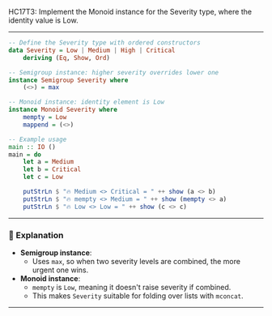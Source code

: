 HC17T3: Implement the Monoid instance for the Severity type, where the identity value is Low.


---



```haskell
-- Define the Severity type with ordered constructors
data Severity = Low | Medium | High | Critical
    deriving (Eq, Show, Ord)

-- Semigroup instance: higher severity overrides lower one
instance Semigroup Severity where
    (<>) = max

-- Monoid instance: identity element is Low
instance Monoid Severity where
    mempty = Low
    mappend = (<>)

-- Example usage
main :: IO ()
main = do
    let a = Medium
    let b = Critical
    let c = Low

    putStrLn $ "🔥 Medium <> Critical = " ++ show (a <> b)
    putStrLn $ "🔥 mempty <> Medium = " ++ show (mempty <> a)
    putStrLn $ "🔥 Low <> Low = " ++ show (c <> c)
```

---

### 🧠 Explanation

- **Semigroup instance**:
  - Uses `max`, so when two severity levels are combined, the more urgent one wins.
- **Monoid instance**:
  - `mempty` is `Low`, meaning it doesn't raise severity if combined.
  - This makes `Severity` suitable for folding over lists with `mconcat`.

---

